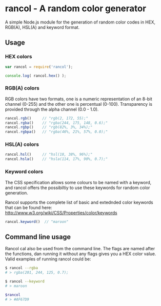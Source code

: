 # rancol - A random color generator

A simple Node.js module for the generation of random color codes in HEX, RGB(A), HSL(A) and keyword format.

## Usage


### HEX colors

```javascript
var rancol = require('rancol');

console.log( rancol.hex() );
```

### RGB(A) colors

RGB colors have two formats, one is a numeric representation of an 8-bit channel (0-255) and the other one is percentual (0-100). Transparency is provided through the alpha channel (0.0 - 1.0).

```javascript
rancol.rgb()     // "rgb(2, 172, 55);"
rancol.rgba()    // "rgba(244, 175, 148, 0.6);"
rancol.rgbp()    // "rgb(82%, 3%, 34%);"
rancol.rgbpa()   // "rgba(46%, 21%, 57%, 0.0);"
```

### HSL(A) colors

```javascript
rancol.hsl()     // "hsl(18, 38%, 96%);"
rancol.hsla()    // "hsla(114, 17%, 90%, 0.7);"
```

### Keyword colors

The CSS specification allows some colours to be named with a keyword, and rancol offers the possibiltiy to use these keywords for random color generation.

Rancol supports the complete list of basic and extednded color keywords that can be found here: http://www.w3.org/wiki/CSS/Properties/color/keywords

```javascript
rancol.keyword()  // "maroon"
```

## Command line usage

Rancol cal also be used from the command line. The flags are named after the functions, dan running it without any flags gives you a HEX color value. Valid examples of running rancol could be:

```sh
$ rancol --rgba
# > rgba(201, 244, 125, 0.7);

$ rancol --keyword
# > maroon

$rancol
# > #AF67D9
```
